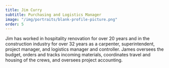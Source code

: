 ```yaml
---
title: Jim Curry
subtitle: Purchasing and Logistics Manager
image: "/img/portraits/blank-profile-picture.png"
order: 5
---
```


Jim has worked in hospitality renovation for over 20 years and in the construction industry for over 32 years as a carpenter, superintendent, project manager, and logistics manager and controller. James oversees the budget, orders and tracks incoming materials, coordinates travel and housing of the crews, and oversees project accounting.
